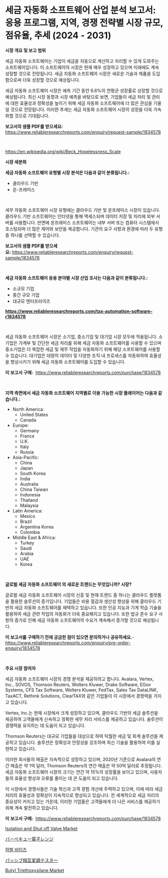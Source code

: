 <p><h1>세금 자동화 소프트웨어 산업 분석 보고서: 응용 프로그램, 지역, 경쟁 전략별 시장 규모, 점유율, 추세 (2024 - 2031)</h1></p><p><strong>시장 개요 및 보고 범위</strong></p>
<p><p>세금 자동화 소프트웨어는 기업이 세금을 자동으로 계산하고 처리할 수 있게 도와주는 소프트웨어입니다. 이 소프트웨어의 시장은 현재 매우 성장하고 있으며 미래에도 계속 성장할 것으로 전망됩니다. 세금 자동화 소프트웨어 시장은 새로운 기술과 제품을 도입함으로써 더욱 성장할 것으로 예상됩니다. </p><p>세금 자동화 소프트웨어 시장은 예측 기간 동안 6.6%의 연평균 성장률로 성장할 것으로 예상됩니다. 최신 시장 동향과 시장 예측을 바탕으로 보면, 기업들이 세금 처리 및 관리에 대한 효율성과 정확성을 높이기 위해 세금 자동화 소프트웨어에 더 많은 관심을 기울일 것으로 전망됩니다. 이러한 추세는 세금 자동화 소프트웨어 시장의 성장을 더욱 가속화할 것으로 기대됩니다.</p></p>
<p><strong>보고서의 샘플 PDF를 받으세요:</strong> <a href="https://www.reliableresearchreports.com/enquiry/request-sample/1834578">https://www.reliableresearchreports.com/enquiry/request-sample/1834578</a></p>
<p>&nbsp;</p>
<p><a href="https://en.wikipedia.org/wiki/Beck_Hopelessness_Scale">https://en.wikipedia.org/wiki/Beck_Hopelessness_Scale</a></p>
<p><strong>시장 세분화</strong></p>
<p><strong>세금 자동화 소프트웨어 유형별 시장 분석은 다음과 같이 분류됩니다.:</strong></p>
<p><ul><li>클라우드 기반</li><li>온-프레미스</li></ul></p>
<p>&nbsp;</p>
<p><p>세무 자동화 소프트웨어 시장 유형에는 클라우드 기반 및 온프레미스 시장이 있습니다. 클라우드 기반 소프트웨어는 인터넷을 통해 액세스되며 데이터 저장 및 처리에 외부 서버를 사용합니다. 반면에 온프레미스 소프트웨어는 내부 서버 또는 컴퓨터 시스템에서 호스팅되며 더 많은 제어와 보안을 제공합니다. 기관의 요구 사항과 환경에 따라 두 유형 중 하나를 선택할 수 있습니다.</p></p>
<p><strong>보고서의 샘플 PDF를 받으세요:</strong>&nbsp;<a href="https://www.reliableresearchreports.com/enquiry/request-sample/1834578">https://www.reliableresearchreports.com/enquiry/request-sample/1834578</a></p>
<p>&nbsp;</p>
<p><strong> 세금 자동화 소프트웨어 응용 분야별 시장 산업 조사는 다음과 같이 분류됩니다.:</strong></p>
<p><ul><li>소규모 기업</li><li>중간 규모 기업</li><li>대규모 엔터프라이즈</li></ul></p>
<p><strong><a href="https://www.reliableresearchreports.com/tax-automation-software-r1834578">https://www.reliableresearchreports.com/tax-automation-software-r1834578</a></strong></p>
<p>&nbsp;</p>
<p><p>세금 자동화 소프트웨어 시장은 소기업, 중소기업 및 대기업 시장 모두에 적용됩니다. 소기업은 가계부 및 간단한 세금 처리를 위해 세금 자동화 소프트웨어를 사용할 수 있으며 중소기업은 더 복잡한 세금 및 재무 작업을 자동화하기 위해 해당 소프트웨어를 사용할 수 있습니다. 대기업은 대량의 데이터 및 다양한 조직 내 프로세스를 자동화하여 효율성을 향상시키기 위해 세금 자동화 소프트웨어를 도입할 수 있습니다.</p></p>
<p><strong>이 보고서 구매:</strong>&nbsp; <a href="https://www.reliableresearchreports.com/purchase/1834578">https://www.reliableresearchreports.com/purchase/1834578</a></p>
<p>&nbsp;</p>
<p><strong>지역 측면에서 세금 자동화 소프트웨어 지역별로 이용 가능한 시장 플레이어는 다음과 같습니다.:</strong></p>
<p><ul>
    <li>
        North America:
        <ul>
            <li>United States</li>
            <li>Canada</li>
        </ul>
    </li>
    <li>
        Europe:
        <ul>
            <li>Germany</li>
            <li>France</li>
            <li>U.K.</li>
            <li>Italy</li>
            <li>Russia</li>
        </ul>
    </li>
    <li>
        Asia-Pacific:
        <ul>
            <li>China</li>
            <li>Japan</li>
            <li>South Korea</li>
            <li>India</li>
            <li>Australia</li>
            <li>China Taiwan</li>
            <li>Indonesia</li>
            <li>Thailand</li>
            <li>Malaysia</li>
        </ul>
    </li>
    <li>
        Latin America:
        <ul>
            <li>Mexico</li>
            <li>Brazil</li>
            <li>Argentina Korea</li>
            <li>Colombia</li>
        </ul>
    </li>
    <li>
        Middle East & Africa:
        <ul>
            <li>Turkey</li>
            <li>Saudi</li>
            <li>Arabia</li>
            <li>UAE</li>
            <li>Korea</li>
        </ul>
    </li>
    </ul></p>
<p>&nbsp;</p>
<p><strong>글로벌 세금 자동화 소프트웨어 의 새로운 트렌드는 무엇입니까? 시장?</strong></p>
<p><p>글로벌 세금 자동화 소프트웨어 시장의 신흥 및 현재 트렌드 중 하나는 클라우드 플랫폼을 활용한 솔루션의 증가입니다. 기업들은 비용 절감과 생산성 향상을 위해 클라우드 기반의 세금 자동화 소프트웨어를 채택하고 있습니다. 또한 인공 지능과 기계 학습 기술을 활용하여 세금 관련 작업의 자동화가 더욱 중요해지고 있습니다. 또한 법규 준수 요구 사항의 증가로 인해 세금 자동화 소프트웨어의 수요가 계속해서 증가할 것으로 예상됩니다.</p></p>
<p><strong>이 보고서를 구매하기 전에 궁금한 점이 있으면 문의하거나 공유하세요.</strong>- <a href="https://www.reliableresearchreports.com/enquiry/pre-order-enquiry/1834578">https://www.reliableresearchreports.com/enquiry/pre-order-enquiry/1834578</a></p>
<p>&nbsp;</p>
<p><strong>주요 시장 참여자</strong></p>
<p><p>세금 자동화 소프트웨어 시장의 경쟁 분석을 제공하려고 합니다. Avalara, Vertex, Inc., SOVOS, Thomson Reuters, Wolters Kluwer, Drake Software, EGov Systems, CFS Tax Software, Wolters Kluwer, FedTax, Sales Tax DataLINK, TaxACT, Rethink Solutions, ClearTAX와 같은 기업들이 이 시장에서 경쟁력을 가지고 있습니다. </p><p>Vertex, Inc.는 현재 시장에서 크게 성장하고 있으며, 클라우드 기반의 세금 솔루션을 제공하여 고객들에게 신속하고 정확한 세무 처리 서비스를 제공하고 있습니다. 솔루션이 경쟁력을 유지하는 데 도움이 되고 있습니다.</p><p>Thomson Reuters는 대규모 기업들을 대상으로 하여 탁월한 세금 및 회계 솔루션을 제공하고 있습니다. 솔루션은 정확성과 안정성을 강조하며 최신 기술을 활용하여 이를 실현하고 있습니다.</p><p>이러한 회사들의 매출은 지속적으로 성장하고 있으며, 2020년 기준으로 Avalara의 연간 매출은 약 1억 달러, Thomson Reuters의 연간 매출은 약 50억 달러로 추정됩니다. 세금 자동화 소프트웨어 시장의 크기는 연간 약 15%의 성장률을 보이고 있으며, 사용자들의 효율성 향상과 오류를 줄이는 데 큰 도움이 되고 있습니다.</p><p>이 시장에서 경쟁사들은 기술 혁신과 고객 경험 개선에 주력하고 있으며, 이에 따라 세금 처리의 효율성과 정확성이 지속적으로 향상되고 있습니다. 전 세계적으로 세금 처리의 중요성이 커지고 있는 가운데, 이러한 기업들은 고객들에게 더 나은 서비스를 제공하기 위해 계속 발전하고 있습니다.</p></p>
<p><strong>이 보고서 구매:</strong>&nbsp;&nbsp;<a href="https://www.reliableresearchreports.com/purchase/1834578">https://www.reliableresearchreports.com/purchase/1834578</a></p>
<p><p><a href="https://issuu.com/reportprime-2/docs/isolation-and-shut-off-valve-market-size-2030.pptx">Isolation and Shut off Valve Market</a></p><p><a href="https://github.com/zjkmgcs938405/Market-Research-Report-List-4/blob/main/115409053809.md">バーベキュー電子レンジ</a></p><p><a href="https://medium.com/@conradkirrlin76575/%EC%84%B8%EA%B3%84%EC%A0%81%EC%9D%B8-%ED%97%88%EB%B8%8C-%EB%B9%84%ED%84%B0-%EC%8B%9C%EC%9E%A5-%EC%A0%9C%ED%92%88-%EC%9C%A0%ED%98%95-%EC%B9%B5%ED%85%8C%EC%9D%BC-%EB%B9%84%ED%84%B0-%EC%95%A0%ED%8D%BC%ED%8B%B0%ED%94%84-%EB%B9%84%ED%84%B0-%EB%94%94%EC%A0%9C%EC%8A%A4%ED%8B%B0%ED%94%84-%EB%B9%84%ED%84%B0-%EC%9D%98%EC%95%BD-%EB%B9%84%ED%84%B0-%EC%B5%9C%EC%A2%85-%EC%82%AC%EC%9A%A9%EC%9E%90-%EB%B0%8F-%EC%A7%80%EC%97%AD-%EB%B6%84%EC%84%9D-%EB%B0%8F-%EC%98%88%EC%B8%A1-2024%EB%85%84-2031%EB%85%84-8804aa101f29">허벌 비터즈</a></p><p><a href="https://github.com/roulaayoub-saad/Market-Research-Report-List-3/blob/main/915372953810.md">パッシブ相互変調テスター</a></p><p><a href="https://medium.com/@ethanlehner/insights-into-the-butyl-triethoxysilane-market-market-players-market-size-geographical-regions-5194f2ccf765">Butyl Triethoxysilane Market</a></p></p>